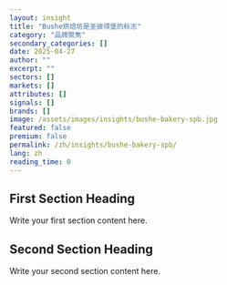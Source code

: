 ```yaml
---
layout: insight
title: "Bushe烘焙坊是圣彼得堡的标志"
category: "品牌聚焦"
secondary_categories: []
date: 2025-04-27
author: ""
excerpt: ""
sectors: []
markets: []
attributes: []
signals: []
brands: []
image: /assets/images/insights/bushe-bakery-spb.jpg
featured: false
premium: false
permalink: /zh/insights/bushe-bakery-spb/
lang: zh
reading_time: 0
---
```


## First Section Heading

Write your first section content here.

## Second Section Heading

Write your second section content here.
